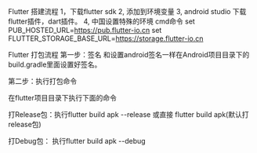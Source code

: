 Flutter 搭建流程
   1，下载flutter sdk
   2, 添加到环境变量
   3, android studio 下载flutter插件，dart插件。
   4, 中国设置特殊的环境   cmd命令
       set PUB_HOSTED_URL=https://pub.flutter-io.cn
       set FLUTTER_STORAGE_BASE_URL=https://storage.flutter-io.cn


Flutter 打包流程
第一步：签名
和设置android签名一样在Android项目目录下的build.gradle里面设置好签名。

第二步：执行打包命令

在flutter项目目录下执行下面的命令

打Release包：执行flutter build apk --release 或直接 flutter build apk(默认打release包)

打Debug包： 执行flutter build apk --debug
